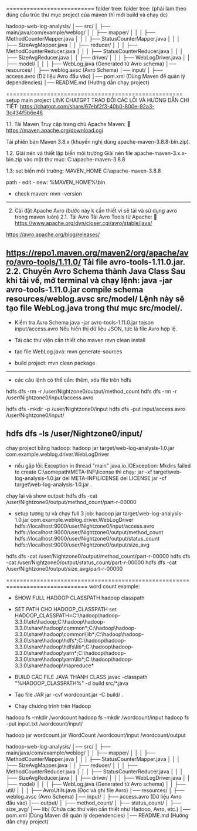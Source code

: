 
========================== folder tree: 
folder tree: (phải làm theo đúng cấu trúc thư mục project của maven thì mới build và chạy dc)


hadoop-web-log-analysis/
│── src/
│   ├── main/java/com/example/weblog/
│   │   						├── mapper/
│   │   						│   ├── MethodCounterMapper.java
│   │   						│   ├── StatusCounterMapper.java
│   │   						│   ├── SizeAvgMapper.java
│   │   						├── reducer/
│   │   						│   ├── MethodCounterReducer.java
│   │   						│   ├── StatusCounterReducer.java
│   │   						│   ├── SizeAvgReducer.java
│   │   						├── driver/
│   │   						│   ├── WebLogDriver.java
│   │   						├── model/
│   │   						│   ├── WebLog.java  (Generated từ Avro schema)
│── resources/
│   ├── weblog.avsc   (Avro Schema)
│── input/
│   ├── access.avro  (Dữ liệu Avro đầu vào)
│── pom.xml (Dùng Maven để quản lý dependencies)
│── README.md (Hướng dẫn chạy project)


==================================================== setup main project
LINK CHATGPT TRAO ĐỔI CÁC LỖI VÀ HƯỚNG DẪN CHI TIẾT: 
https://chatgpt.com/share/67ebf2f3-40b0-800e-92a3-3c434f5b6e48



1.1. Tải Maven
Truy cập trang chủ Apache Maven:
🔗 https://maven.apache.org/download.cgi

Tải phiên bản Maven 3.8.x (khuyến nghị dùng apache-maven-3.8.8-bin.zip).

1.2. Giải nén và thiết lập biến môi trường
Giải nén file apache-maven-3.x.x-bin.zip vào một thư mục: C:\apache-maven-3.8.8

1.3: set biến môi trường:
MAVEN_HOME
C:\apache-maven-3.8.8

path - edit - new: %MAVEN_HOME%\bin

- check maven: mvn -version


------------------------------------------
2. Cài đặt Apache Avro (bước này k cần thiết vì sẽ tải và sử dụng avro trong maven luôn)
2.1. Tải Avro
Tải Avro Tools từ Apache:
🔗 https://www.apache.org/dyn/closer.cgi/avro/stable/java/

https://avro.apache.org/blog/releases/

https://repo1.maven.org/maven2/org/apache/avro/avro-tools/1.11.0/
Tải file avro-tools-1.11.0.jar.
2.2. Chuyển Avro Schema thành Java Class 
Sau khi tải về, mở terminal và chạy lệnh:
java -jar avro-tools-1.11.0.jar compile schema resources/weblog.avsc src/model/
Lệnh này sẽ tạo file WebLog.java trong thư mục src/model/.
------------------------------------------


- Kiểm tra Avro Schema
java -jar avro-tools-1.11.0.jar tojson input/access.avro
Nếu hiển thị dữ liệu JSON, tức là file Avro hợp lệ.

- Tải các thư viện cần thiết cho maven
mvn clean install

- tạo file WebLog.java: 
mvn generate-sources

- build project: 
mvn clean package


------------------------------------------
- các câu lệnh có thể cần: thêm, xóa file trên hdfs

hdfs dfs -rm -r /user/Nightzone0/output/method_count
hdfs dfs -rm -r /user/Nightzone0/input/access.avro

hdfs dfs -mkdir -p /user/Nightzone0/input
hdfs dfs -put input/access.avro /user/Nightzone0/input/

hdfs dfs -ls /user/Nightzone0/input/
------------------------------------------


chạy project bằng hadoop:
hadoop jar target/web-log-analysis-1.0.jar com.example.weblog.driver.WebLogDriver

- nếu gặp lỗi: Exception in thread "main" java.io.IOException: Mkdirs failed to create C:\somepath\META-INF\license
thì chạy: 
jar -xf target\web-log-analysis-1.0.jar
del META-INF\LICENSE
del LICENSE
jar -cf target\web-log-analysis-1.0.jar .

chạy lại và show output:
hdfs dfs -cat /user/Nightzone0/output/method_count/part-r-00000


- setup tương tự và chạy full 3 job:
hadoop jar target/web-log-analysis-1.0.jar com.example.weblog.driver.WebLogDriver hdfs://localhost:9000/user/Nightzone0/input/access.avro hdfs://localhost:9000/user/Nightzone0/output/method_count hdfs://localhost:9000/user/Nightzone0/output/status_count hdfs://localhost:9000/user/Nightzone0/output/size_avg

hdfs dfs -cat /user/Nightzone0/output/method_count/part-r-00000
hdfs dfs -cat /user/Nightzone0/output/status_count/part-r-00000
hdfs dfs -cat /user/Nightzone0/output/size_avg/part-r-00000



============================================================================== word count example:

- SHOW FULL HADOOP CLASSPATH
hadoop classpath


- SET PATH CHO HADOOP_CLASSPATH
set HADOOP_CLASSPATH=C:\hadoop\hadoop-3.3.0\etc\hadoop;C:\hadoop\hadoop-3.3.0\share\hadoop\common\*;C:\hadoop\hadoop-3.3.0\share\hadoop\common\lib\*;C:\hadoop\hadoop-3.3.0\share\hadoop\hdfs\*;C:\hadoop\hadoop-3.3.0\share\hadoop\hdfs\lib\*;C:\hadoop\hadoop-3.3.0\share\hadoop\yarn\*;C:\hadoop\hadoop-3.3.0\share\hadoop\yarn\lib\*;C:\hadoop\hadoop-3.3.0\share\hadoop\mapreduce\*


- BUILD CÁC FILE JAVA THÀNH CLASS
javac -classpath "%HADOOP_CLASSPATH%" -d build src/*.java


- Tạo file JAR
jar -cvf wordcount.jar -C build/ .


- Chạy chương trình trên Hadoop

hadoop fs -mkdir /wordcount
hadoop fs -mkdir /wordcount/input
hadoop fs -put input.txt /wordcount/input/

hadoop jar wordcount.jar WordCount /wordcount/input /wordcount/output


hadoop-web-log-analysis/
│── src/
│   ├── main/java/com/example/weblog/
│   │   						├── mapper/
│   │   						│   ├── MethodCounterMapper.java
│   │   						│   ├── StatusCounterMapper.java
│   │   						│   ├── SizeAvgMapper.java
│   │   						├── reducer/
│   │   						│   ├── MethodCounterReducer.java
│   │   						│   ├── StatusCounterReducer.java
│   │   						│   ├── SizeAvgReducer.java
│   │   						├── driver/
│   │   						│   ├── WebLogDriver.java
│   │   						├── model/
│   │   						│   ├── WebLog.java  (Generated từ Avro schema)
│   │   						├── util/
│   │   						│   ├── AvroUtils.java (Đọc và ghi file Avro)
│── resources/
│   ├── weblog.avsc   (Avro Schema)
│── input/
│   ├── access.avro  (Dữ liệu Avro đầu vào)
│── output/
│   ├── method_count/
│   ├── status_count/
│   ├── size_avg/
│── lib/   (Chứa các thư viện cần thiết như Hadoop, Avro, etc.)
│── pom.xml (Dùng Maven để quản lý dependencies)
│── README.md (Hướng dẫn chạy project)

